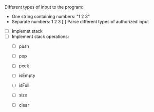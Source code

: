 Different types of input to the program:
- One string containing numbers: "1 2 3"
- Separate numbers: 1 2 3
[ ] Parse different types of authorized input
 

- [ ] Implemet stack
- [ ] Implement stack operations:
  - [ ] push
  - [ ] pop
  - [ ] peek
  - [ ] isEmpty
  - [ ] isFull
  - [ ] size
  - [ ] clear

